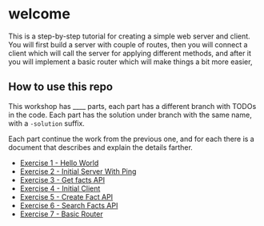 # welcome
This is a step-by-step tutorial for creating a simple web server and client. 
You will first build a server with couple of routes, then you will connect a client which will call the server for applying different methods, and after it you will implement a basic router which will make things a bit more easier,

## How to use this repo
This workshop has ____ parts, each part has a different branch with TODOs in the code. Each part has the solution under branch with the same name, with a `-solution` suffix. 

Each part continue the work from the previous one, and for each there is a document that describes and explain the details farther. 


* [Exercise 1 - Hello World](https://github.com/FTBpro/go-workshop/blob/master-cool/coolfacts/docs/ex1.md)
* [Exercise 2 - Initial Server With Ping](https://github.com/FTBpro/go-workshop/blob/master-cool/coolfacts/docs/ex2-ping.md)
* [Exercise 3 - Get facts API](https://github.com/FTBpro/go-workshop/blob/master-cool/coolfacts/docs/ex3-get-facts.md)
* [Exercise 4 - Initial Client](https://github.com/FTBpro/go-workshop/blob/master-cool/coolfacts/docs/ex4-initial-client.md)
* [Exercise 5 - Create Fact API](https://github.com/FTBpro/go-workshop/blob/master-cool/coolfacts/docs/ex5-create-fact.md)
* [Exercise 6 - Search Facts API](https://github.com/FTBpro/go-workshop/blob/master-cool/coolfacts/docs/ex6-search-facts.md)
* [Exercise 7 - Basic Router](https://github.com/FTBpro/go-workshop/blob/master-cool/coolfacts/docs/ex7-basic-router.md)
